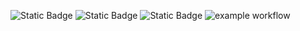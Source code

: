![Static Badge](https://img.shields.io/badge/language-python-green)
![Static Badge](https://img.shields.io/badge/license-Apache%202.0-blue)
![Static Badge](https://img.shields.io/badge/platform-linux-red)
![example workflow](https://github.com/github/docs/actions/workflows/workflow.yml/badge.svg?event=push)
